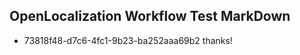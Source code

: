 ## OpenLocalization Workflow Test MarkDown
* 73818f48-d7c6-4fc1-9b23-ba252aaa69b2 thanks!

<!--HONumber=Jul16_HO2-->


